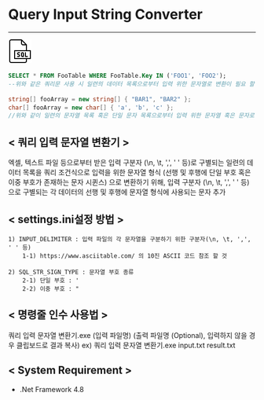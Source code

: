 # Query Input String Converter
---

<img src="./res/icons8-sql-48.png">

```sql
SELECT * FROM FooTable WHERE FooTable.Key IN ('FOO1', 'FOO2');
--위와 같은 쿼리문 사용 시 일련의 데이터 목록으로부터 입력 위한 문자열로 변환이 필요 할 경우
```

```csharp
string[] fooArray = new string[] { "BAR1", "BAR2" };
char[] fooArray = new char[] { 'a', 'b', 'c' };
//위와 같이 일련의 문자열 목록 혹은 단일 문자 목록으로부터 입력 위한 문자열 혹은 문자로 변환이 필요 할 경우
```

## < 쿼리 입력 문자열 변환기 >

엑셀, 텍스트 파일 등으로부터 받은 입력 구분자 (\n, \t, ',', ' ' 등)로 구별되는 일련의 데이터 목록을
쿼리 조건식으로 입력을 위한 문자열 형식 (선행 및 후행에 단일 부호 혹은 이중 부호가 존재하는 문자 시퀸스)
으로 변환하기 위해, 입력 구분자 (\n, \t, ',', ' ' 등)으로 구별되는 각 데이터의 선행 및 후행에 문자열 형식에 사용되는 문자 추가

## < settings.ini설정 방법 >

    1) INPUT_DELIMITER : 입력 파일의 각 문자열을 구분하기 위한 구분자(\n, \t, ',', ' ' 등)
        1-1) https://www.asciitable.com/ 의 10진 ASCII 코드 참조 할 것

    2) SQL_STR_SIGN_TYPE : 문자열 부호 종류
        2-1) 단일 부호 : '
        2-2) 이중 부호 : "

## < 명령줄 인수 사용법 >

쿼리 입력 문자열 변환기.exe (입력 파일명) (출력 파일명 (Optional), 입력하지 않을 경우 클립보드로 결과 복사)
ex) 쿼리 입력 문자열 변환기.exe input.txt result.txt

## < System Requirement >
- .Net Framework 4.8
